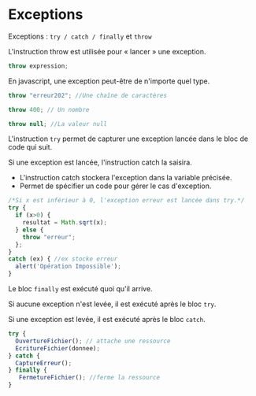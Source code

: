 
# Exceptions

Exceptions : `try / catch / finally` et `throw`

L'instruction throw est utilisée pour « lancer » une exception.

```js
throw expression;
```

En javascript, une exception peut-être de n'importe quel type.

```js
throw "erreur202"; //Une chaîne de caractères

throw 400; // Un nombre

throw null; //La valeur null

```


L'instruction `try` permet de capturer une exception lancée dans le bloc de code qui suit.

Si une exception est lancée, l'instruction catch la saisira.
* L'instruction catch stockera l'exception dans la variable précisée.
* Permet de spécifier un code pour gérer le cas d'exception.

```js
/*Si x est inférieur à 0, l'exception erreur est lancée dans try.*/
try {
  if (x>0) {
    resultat = Math.sqrt(x);
  } else {
    throw "erreur";
  };
}
catch (ex) { //ex stocke erreur
  alert('Opération Impossible');
}
```

Le bloc `finally` est exécuté quoi qu'il arrive.

Si aucune exception n'est levée, il est exécuté après le bloc `try`.

Si une exception est levée, il est exécuté après le bloc `catch`.

```js
try {
  OuvertureFichier(); // attache une ressource
  EcritureFichier(donnee);
} catch {
  CaptureErreur();
} finally {
   FermetureFichier(); //ferme la ressource
}
```

